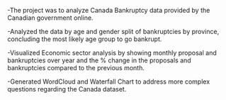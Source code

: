 -The project was to analyze Canada Bankruptcy data provided by the Canadian government online. 

-Analyzed the data by age and gender split of bankruptcies by province, concluding the most likely age group to go bankrupt. 

-Visualized Economic sector analysis by showing monthly proposal and bankruptcies over year and the % change in the proposals and       bankruptcies compared to the previous month.

-Generated WordCloud and Waterfall Chart to address more complex questions regarding the Canada dataset.
